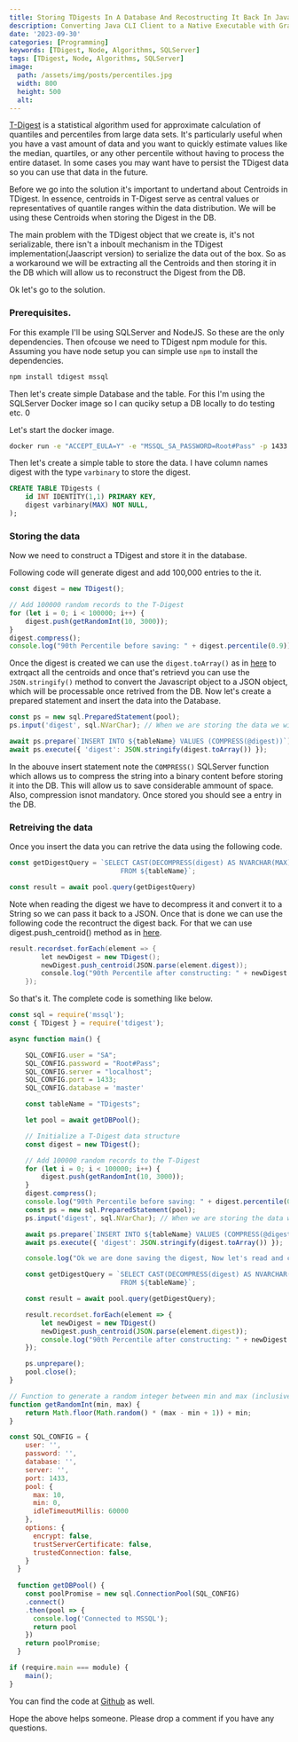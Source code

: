 ```yaml
---
title: Storing TDigests In A Database And Recostructing It Back In Javascript
description: Converting Java CLI Client to a Native Executable with GraalVM
date: '2023-09-30'
categories: [Programming]
keywords: [TDigest, Node, Algorithms, SQLServer]
tags: [TDigest, Node, Algorithms, SQLServer]
image:
  path: /assets/img/posts/percentiles.jpg
  width: 800
  height: 500
  alt:
---
```


[T-Digest](https://www.sciencedirect.com/science/article/pii/S2665963820300403) is a statistical algorithm used for approximate calculation of quantiles and percentiles from large data sets. It's particularly useful when you have a vast amount of data and you want to quickly estimate values like the median, quartiles, or any other percentile without having to process the entire dataset. In some cases you may want have to persist the TDigest data so you can use that data in the future. 

Before we go into the solution it's important to undertand about Centroids in TDigest. In essence, centroids in T-Digest serve as central values or representatives of quantile ranges within the data distribution. We will be using these Centroids when storing the Digest in the DB.

The main problem with the TDigest object that we create is, it's not serializable, there isn't a inboult mechanism in the TDigest implementation(Jaascript version) to serialize the data out of the box. So as a workaround we will be extracting all the Centroids and then storing it in the DB which will allow us to reconstruct the Digest from the DB.

Ok let's go to the solution.

### Prerequisites.

For this example I'll be using SQLServer and NodeJS. So these are the only dependencies. Then ofcouse we need to TDigest npm module for this. Assuming you have node setup you can simple use `npm` to install the dependencies.

```sh
npm install tdigest mssql
```

Then let's create simple Database and the table. For this I'm using the SQLServer Docker image so I can quciky setup a DB locally to do testing etc. 0

Let's start the docker image.
```sh
docker run -e "ACCEPT_EULA=Y" -e "MSSQL_SA_PASSWORD=Root#Pass" -p 1433:1433 -d mcr.microsoft.com/mssql/server:2022-latest
```

Then let's create a simple table to store the data. I have column names digest with the type `varbinary` to store the digest.  

```sql
CREATE TABLE TDigests (
	id INT IDENTITY(1,1) PRIMARY KEY,
	digest varbinary(MAX) NOT NULL,
);
```

### Storing the data

Now we need to construct a TDigest and store it in the database. 

Following code will generate digest and add 100,000 entries to the it.

```javascript
const digest = new TDigest();

// Add 100000 random records to the T-Digest
for (let i = 0; i < 100000; i++) {
    digest.push(getRandomInt(10, 3000));
}
digest.compress();
console.log("90th Percentile before saving: " + digest.percentile(0.9));
```

Once the digest is created we can use the `digest.toArray()` as in [here](https://github.com/welch/tdigest/blob/cf73bdd0544c4b0b5e9b34a423e888c3c5b26413/tdigest.js#L46)  to extrqact all the centroids and once that's retrievd you can use the `JSON.stringify()` method to convert the Javascript object to a JSON object, which will be processable once retrived from the DB. Now let's create a prepared statement and insert the data into the Database.

```javascript
const ps = new sql.PreparedStatement(pool);
ps.input('digest', sql.NVarChar); // When we are storing the data we will compress it

await ps.prepare(`INSERT INTO ${tableName} VALUES (COMPRESS(@digest))`);
await ps.execute({ 'digest': JSON.stringify(digest.toArray()) });
```
In the abouve insert statement note the `COMPRESS()` SQLServer function which allows us to compress the string into a binary content before storing it into the DB. This will allow us to save considerable ammount of space. Also, compression isnot mandatory. Once stored you should see a entry in the DB. 

### Retreiving the data

Once you insert the data you can retrive the data using the following code.

```javascript
const getDigestQuery = `SELECT CAST(DECOMPRESS(digest) AS NVARCHAR(MAX)) AS digest 
                            FROM ${tableName}`;

const result = await pool.query(getDigestQuery)
```
Note when reading the digest we have to decompress it and convert it to a String so we can pass it back to a JSON. Once that is done we can use the following code the recontruct the digest back. For that we can use digest.push_centroid() method as in [here](https://github.com/welch/tdigest/blob/cf73bdd0544c4b0b5e9b34a423e888c3c5b26413/tdigest.js#L93). 

```java
result.recordset.forEach(element => {
        let newDigest = new TDigest();
        newDigest.push_centroid(JSON.parse(element.digest));
        console.log("90th Percentile after constructing: " + newDigest.percentile(0.9));
    });
```

So that's it. The complete code is something like below. 

```javascript
const sql = require('mssql');
const { TDigest } = require('tdigest');

async function main() {

    SQL_CONFIG.user = "SA";
    SQL_CONFIG.password = "Root#Pass";
    SQL_CONFIG.server = "localhost";
    SQL_CONFIG.port = 1433;
    SQL_CONFIG.database = 'master'

    const tableName = "TDigests";

    let pool = await getDBPool();

    // Initialize a T-Digest data structure
    const digest = new TDigest();

    // Add 100000 random records to the T-Digest
    for (let i = 0; i < 100000; i++) {
        digest.push(getRandomInt(10, 3000));
    }
    digest.compress();
    console.log("90th Percentile before saving: " + digest.percentile(0.9));
    const ps = new sql.PreparedStatement(pool);
    ps.input('digest', sql.NVarChar); // When we are storing the data we will compress it

    await ps.prepare(`INSERT INTO ${tableName} VALUES (COMPRESS(@digest))`);
    await ps.execute({ 'digest': JSON.stringify(digest.toArray()) });

    console.log("Ok we are done saving the digest, Now let's read and construct it back")

    const getDigestQuery = `SELECT CAST(DECOMPRESS(digest) AS NVARCHAR(MAX)) AS digest 
                            FROM ${tableName}`;

    const result = await pool.query(getDigestQuery);

    result.recordset.forEach(element => {
        let newDigest = new TDigest()
        newDigest.push_centroid(JSON.parse(element.digest));
        console.log("90th Percentile after constructing: " + newDigest.percentile(0.9));
    });

    ps.unprepare();
    pool.close();
}

// Function to generate a random integer between min and max (inclusive)
function getRandomInt(min, max) {
    return Math.floor(Math.random() * (max - min + 1)) + min;
}

const SQL_CONFIG = {
    user: '',
    password: '',
    database: '',
    server: '',
    port: 1433,
    pool: {
      max: 10,
      min: 0,
      idleTimeoutMillis: 60000
    },
    options: {
      encrypt: false,
      trustServerCertificate: false,
      trustedConnection: false,
    }
  }
  
  function getDBPool() {
    const poolPromise = new sql.ConnectionPool(SQL_CONFIG)
    .connect()
    .then(pool => {
      console.log('Connected to MSSQL');
      return pool
    })
    return poolPromise;
  }

if (require.main === module) {
    main();
}
``` 
You can find the code at [Github](https://github.com/yasassri/tdigest-persist-sample) as well.

Hope the above helps someone. Please drop a comment if you have any questions. 
